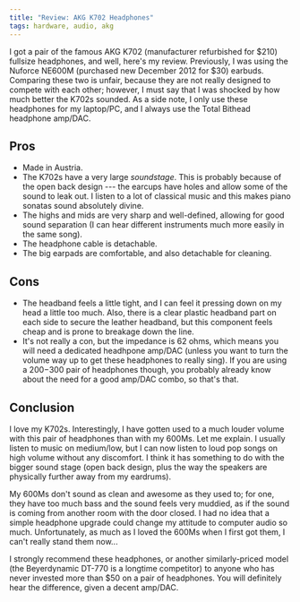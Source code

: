 ```yaml
---
title: "Review: AKG K702 Headphones"
tags: hardware, audio, akg
---
```


I got a pair of the famous AKG K702 (manufacturer refurbished for $210) fullsize headphones, and well, here's my review.
Previously, I was using the Nuforce NE600M (purchased new December 2012 for $30) earbuds.
Comparing these two is unfair, because they are not really designed to compete with each other; however, I must say that I was shocked by how much better the K702s sounded.
As a side note, I only use these headphones for my laptop/PC, and I always use the Total Bithead headphone amp/DAC.

## Pros

- Made in Austria.
- The K702s have a very large *soundstage*.
  This is probably because of the open back design --- the earcups have holes and allow some of the sound to leak out.
  I listen to a lot of classical music and this makes piano sonatas sound absolutely divine.
- The highs and mids are very sharp and well-defined, allowing for good sound separation (I can hear different instruments much more easily in the same song).
- The headphone cable is detachable.
- The big earpads are comfortable, and also detachable for cleaning.

## Cons
- The headband feels a little tight, and I can feel it pressing down on my head a little too much.
  Also, there is a clear plastic headband part on each side to secure the leather headband, but this component feels cheap and is prone to breakage down the line.
- It's not really a con, but the impedance is 62 ohms, which means you will need a dedicated headhpone amp/DAC (unless you want to turn the volume way up to get these headphones to really sing).
  If you are using a $200-$300 pair of headphones though, you probably already know about the need for a good amp/DAC combo, so that's that.

## Conclusion

I love my K702s.
Interestingly, I have gotten used to a much louder volume with this pair of headphones than with my 600Ms.
Let me explain.
I usually listen to music on medium/low, but I can now listen to loud pop songs on high volume without any discomfort.
I think it has something to do with the bigger sound stage (open back design, plus the way the speakers are physically further away from my eardrums).

My 600Ms don't sound as clean and awesome as they used to; for one, they have too much bass and the sound feels very muddied, as if the sound is coming from another room with the door closed.
I had no idea that a simple headphone upgrade could change my attitude to computer audio so much.
Unfortunately, as much as I loved the 600Ms when I first got them, I can't really stand them now...

I strongly recommend these headphones, or another similarly-priced model (the Beyerdynamic DT-770 is a longtime competitor) to anyone who has never invested more than $50 on a pair of headphones.
You will definitely hear the difference, given a decent amp/DAC.
